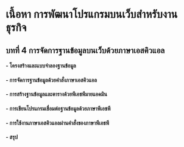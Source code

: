 # เนื้อหา การพัฒนาโปรแกรมบนเว็บสำหรับงานธุรกิจ
## บทที่ 4 การจัดการฐานข้อมูลบนเว็บด้วยภาษาเอสคิวแอล
#### - โครงสร้างและแบบจำลองฐานข้อมูล	
#### - การจัดการฐานข้อมูลด้วยคำสั่งภาษาเอสคิวแอล	
#### - การสร้างฐานข้อมูลและตารางด้วยพีเอชพีมายแอดมิน	 
#### - การเขียนโปรแกรมเชื่อมต่อฐานข้อมูลด้วยภาษาพีเอชพี	
#### - การใช้งานภาษาเอสคิวแอลผ่านคำสั่งของภาษาพีเอชพี
#### - สรุป